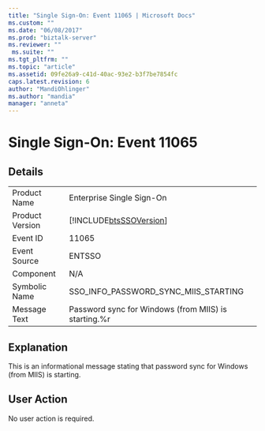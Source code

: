 ```yaml
---
title: "Single Sign-On: Event 11065 | Microsoft Docs"
ms.custom: ""
ms.date: "06/08/2017"
ms.prod: "biztalk-server"
ms.reviewer: ""
 ms.suite: ""
ms.tgt_pltfrm: ""
ms.topic: "article"
ms.assetid: 09fe26a9-c41d-40ac-93e2-b3f7be7854fc
caps.latest.revision: 6
author: "MandiOhlinger"
ms.author: "mandia"
manager: "anneta"
---
```

# Single Sign-On: Event 11065
## Details  
  
|||  
|-|-|  
|Product Name|Enterprise Single Sign-On|  
|Product Version|[!INCLUDE[btsSSOVersion](../includes/btsssoversion-md.md)]|  
|Event ID|11065|  
|Event Source|ENTSSO|  
|Component|N/A|  
|Symbolic Name|SSO_INFO_PASSWORD_SYNC_MIIS_STARTING|  
|Message Text|Password sync for Windows (from MIIS) is starting.%r|  
  
## Explanation  
 This is an informational message stating that password sync for Windows (from MIIS) is starting.  
  
## User Action  
 No user action is required.